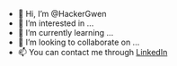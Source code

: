 - 👋 Hi, I’m @HackerGwen
- 👀 I’m interested in ...
- 🌱 I’m currently learning ...
- 💞️ I’m looking to collaborate on ...
- 📫 You can contact me through <a href="https://www.linkedin.com/in/nandini-c-a037a2203/">LinkedIn</a>

<!---
HackerGwen/HackerGwen is a ✨ special ✨ repository because its `README.md` (this file) appears on your GitHub profile.
You can click the Preview link to take a look at your changes.
--->
